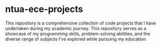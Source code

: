 # ntua-ece-projects
This repository is a comprehensive collection of code projects that I have undertaken during my academic journey. This repository serves as a showcase of my programming skills, problem-solving abilities, and the diverse range of subjects I've explored while pursuing my education. 
